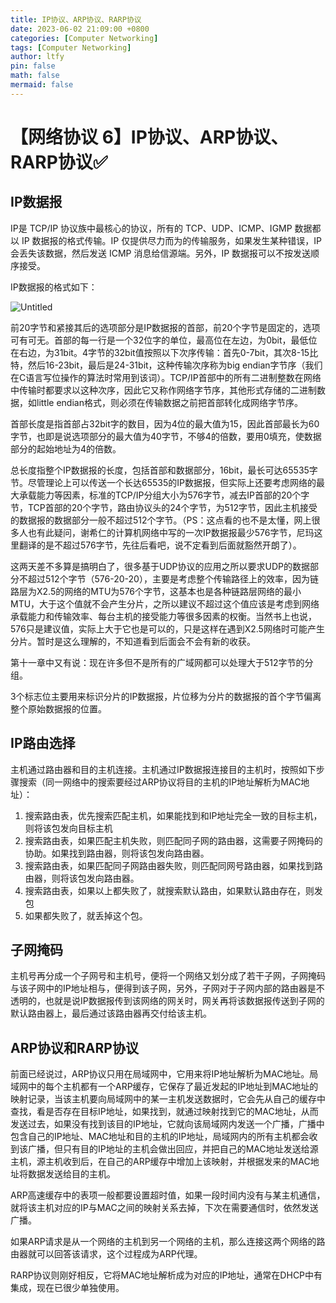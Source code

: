 ```yaml
---
title: IP协议、ARP协议、RARP协议
date: 2023-06-02 21:09:00 +0800
categories: [Computer Networking]
tags: [Computer Networking]
author: ltfy
pin: false
math: false
mermaid: false
---
```


# 【网络协议 6】IP协议、ARP协议、RARP协议✅

## **IP数据报**

IP是 TCP/IP 协议族中最核心的协议，所有的 TCP、UDP、ICMP、IGMP 数据都以 IP 数据报的格式传输。IP 仅提供尽力而为的传输服务，如果发生某种错误，IP 会丢失该数据，然后发送 ICMP 消息给信源端。另外，IP 数据报可以不按发送顺序接受。

IP数据报的格式如下：

![Untitled](%E3%80%90%E7%BD%91%E7%BB%9C%E5%8D%8F%E8%AE%AE%206%E3%80%91IP%E5%8D%8F%E8%AE%AE%E3%80%81ARP%E5%8D%8F%E8%AE%AE%E3%80%81RARP%E5%8D%8F%E8%AE%AE%E2%9C%85%205180f5f0b0ba4706a47ace2e9cd7f4bb/Untitled.png)

前20字节和紧接其后的选项部分是IP数据报的首部，前20个字节是固定的，选项可有可无。首部的每一行是一个32位字的单位，最高位在左边，为0bit，最低位在右边，为31bit。4字节的32bit值按照以下次序传输：首先0-7bit，其次8-15比特，然后16-23bit，最后是24-31bit，这种传输次序称为big endian字节序（我们在C语言写位操作的算法时常用到该词）。TCP/IP首部中的所有二进制整数在网络中传输时都要求以这种次序，因此它又称作网络字节序，其他形式存储的二进制数据，如little endian格式，则必须在传输数据之前把首部转化成网络字节序。

首部长度是指首部占32bit字的数目，因为4位的最大值为15，因此首部最长为60字节，也即是说选项部分的最大值为40字节，不够4的倍数，要用0填充，使数据部分的起始地址为4的倍数。

总长度指整个IP数据报的长度，包括首部和数据部分，16bit，最长可达65535字节。尽管理论上可以传送一个长达65535的IP数据报，但实际上还要考虑网络的最大承载能力等因素，标准的TCP/IP分组大小为576字节，减去IP首部的20个字节，TCP首部的20个字节，路由协议头的24个字节，为512字节，因此主机接受的数据报的数据部分一般不超过512个字节。（PS：这点看的也不是太懂，网上很多人也有此疑问，谢希仁的计算机网络中写的一次IP数据报最少576字节，尼玛这里翻译的是不超过576字节，先往后看吧，说不定看到后面就豁然开朗了）。

这两天差不多算是搞明白了，很多基于UDP协议的应用之所以要求UDP的数据部分不超过512个字节（576-20-20），主要是考虑整个传输路径上的效率，因为链路层为X2.5的网络的MTU为576个字节，这基本也是各种链路层网络的最小MTU，大于这个值就不会产生分片，之所以建议不超过这个值应该是考虑到网络承载能力和传输效率、每台主机的接受能力等很多因素的权衡。当然书上也说，576只是建议值，实际上大于它也是可以的，只是这样在遇到X2.5网络时可能产生分片。暂时是这么理解的，不知道看到后面会不会有新的收获。

第十一章中又有说：现在许多但不是所有的广域网都可以处理大于512字节的分组。

3个标志位主要用来标识分片的IP数据报，片位移为分片的数据报的首个字节偏离整个原始数据报的位置。

## **IP路由选择**

主机通过路由器和目的主机连接。主机通过IP数据报连接目的主机时，按照如下步骤搜索（同一网络中的搜索要经过ARP协议将目的主机的IP地址解析为MAC地址）：

1. 搜索路由表，优先搜索匹配主机，如果能找到和IP地址完全一致的目标主机，则将该包发向目标主机
2. 搜索路由表，如果匹配主机失败，则匹配同子网的路由器，这需要子网掩码的协助。如果找到路由器，则将该包发向路由器。
3. 搜索路由表，如果匹配同子网路由器失败，则匹配同网号路由器，如果找到路由器，则将该包发向路由器。
4. 搜索路由表，如果以上都失败了，就搜索默认路由，如果默认路由存在，则发包
5. 如果都失败了，就丢掉这个包。

## **子网掩码**

主机号再分成一个子网号和主机号，便将一个网络又划分成了若干子网，子网掩码与该子网中的IP地址相与，便得到该子网，另外，子网对于子网内部的路由器是不透明的，也就是说IP数据报传到该网络的网关时，网关再将该数据报传送到子网的默认路由器上，最后通过该路由器再交付给该主机。

## **ARP协议和RARP协议**

前面已经说过，ARP协议只用在局域网中，它用来将IP地址解析为MAC地址。局域网中的每个主机都有一个ARP缓存，它保存了最近发起的IP地址到MAC地址的映射记录，当该主机要向局域网中的某一主机发送数据时，它会先从自己的缓存中查找，看是否存在目标IP地址，如果找到，就通过映射找到它的MAC地址，从而发送过去，如果没有找到该目的IP地址，它就向该局域网内发送一个广播，广播中包含自己的IP地址、MAC地址和目的主机的IP地址，局域网内的所有主机都会收到该广播，但只有目的IP地址的主机会做出回应，并把自己的MAC地址发送给源主机，源主机收到后，在自己的ARP缓存中增加上该映射，并根据发来的MAC地址将数据发送给目的主机。

ARP高速缓存中的表项一般都要设置超时值，如果一段时间内没有与某主机通信，就将该主机对应的IP与MAC之间的映射关系去掉，下次在需要通信时，依然发送广播。

如果ARP请求是从一个网络的主机到另一个网络的主机，那么连接这两个网络的路由器就可以回答该请求，这个过程成为ARP代理。

RARP协议则刚好相反，它将MAC地址解析成为对应的IP地址，通常在DHCP中有集成，现在已很少单独使用。